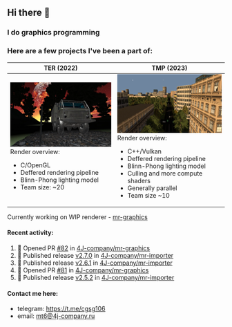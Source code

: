## Hi there 👋
### I do graphics programming
### Here are a few projects I've been a part of:  

TER (2022)            |  TMP (2023)
-------------------------|-------------------------
![](images/ter_screenshot_00_upscaled.webp) Render overview: <br><ul><li> C/OpenGL <li> Deffered rendering pipeline <li> Blinn-Phong lighting model <li> Team size: ~20 | ![](images/tmp_screenshot_01_upscaled.webp) Render overview: <br><ul><li> C++/Vulkan <li> Deffered rendering pipeline <li> Blinn-Phong lighting model <li> Culling and more compute shaders <li> Generally parallel <li> Team size ~10

Currently working on WIP renderer - [mr-graphics](https://github.com/4J-company/mr-graphics)  

#### Recent activity:
<!--START_SECTION:activity-->
1. 💪 Opened PR [#82](undefined) in [4J-company/mr-graphics](https://github.com/4J-company/mr-graphics)
2. 🚀 Published release [v2.7.0](https://github.com/4J-company/mr-importer/releases/tag/v2.7.0) in [4J-company/mr-importer](https://github.com/4J-company/mr-importer)
3. 🚀 Published release [v2.6.1](https://github.com/4J-company/mr-importer/releases/tag/v2.6.1) in [4J-company/mr-importer](https://github.com/4J-company/mr-importer)
4. 💪 Opened PR [#81](undefined) in [4J-company/mr-graphics](https://github.com/4J-company/mr-graphics)
5. 🚀 Published release [v2.5.2](https://github.com/4J-company/mr-importer/releases/tag/v2.5.2) in [4J-company/mr-importer](https://github.com/4J-company/mr-importer)
<!--END_SECTION:activity-->

#### Contact me here:
 - telegram: https://t.me/cgsg106
 - email:    mt6@4j-company.ru
